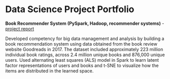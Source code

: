 # Data Science Project Portfolio

**Book Recommender System (PySpark, Hadoop, recommender systems)** - [project report](Book_Recommender_System/Goodreads_Report.pdf)

Developed competency for big data management and analysis by building a book recommendation system using data obtained from the book review website Goodreads in 2017. The dataset included approximately 223 million individual book ratings, across 2.4 million unique books and 876,000 unique users. Used alternating least squares (ALS) model in Spark to learn latent factor representations of users and books and t-SNE to visualize how the items are distributed in the learned space.
